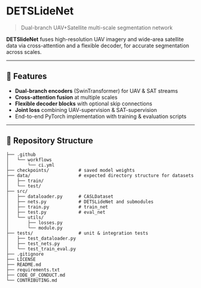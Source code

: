# DETSLideNet

> Dual-branch UAV+Satellite multi-scale segmentation network

**DETSlideNet** fuses high-resolution UAV imagery and wide-area satellite data via cross-attention and a flexible decoder, for accurate segmentation across scales.

---

## 🚀 Features

- **Dual-branch encoders** (SwinTransformer) for UAV & SAT streams  
- **Cross-attention fusion** at multiple scales  
- **Flexible decoder blocks** with optional skip connections  
- **Joint loss** combining UAV-supervision & SAT-supervision  
- End-to-end PyTorch implementation with training & evaluation scripts

---

## 📁 Repository Structure

```text
├── .github
│   └── workflows
│       └── ci.yml
├── checkpoints/           # saved model weights
├── data/                  # expected directory structure for datasets
│   ├── train/
│   └── test/
├── src/
│   ├── dataloader.py      # CASLDataset
│   ├── nets.py            # DETSLideNet and submodules
│   ├── train.py           # train_net
│   ├── test.py            # eval_net
│   └── utils/
│       ├── losses.py
│       └── module.py
├── tests/                 # unit & integration tests
│   ├── test_dataloader.py
│   ├── test_nets.py
│   └── test_train_eval.py
├── .gitignore
├── LICENSE
├── README.md
├── requirements.txt
├── CODE_OF_CONDUCT.md
└── CONTRIBUTING.md
